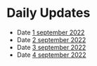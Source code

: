 # Daily Updates 
 
- Date [1 september 2022](https://github.com/Chirayu-SP18/chirayu-intern/tree/main/1%20September%202022)
- Date [2 september 2022](https://github.com/Chirayu-SP18/chirayu-intern/tree/main/2%20September%202022)
- Date [3 september 2022](https://github.com/sp18-interns/chirayu-itern/tree/main/3%20September%202022)
- Date [4 september 2022](https://github.com/sp18-interns/chirayu-itern/tree/main/4%20September%202022)